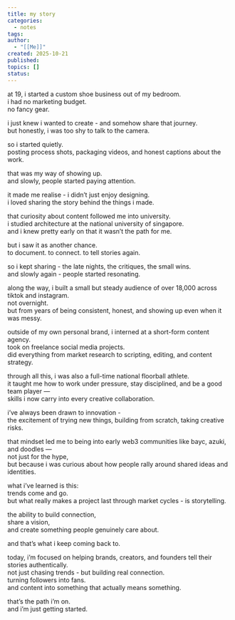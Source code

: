 ```yaml
---
title: my story
categories:
  - notes
tags:
author:
  - "[[Me]]"
created: 2025-10-21
published:
topics: []
status:
---
```

at 19, i started a custom shoe business out of my bedroom.  
i had no marketing budget.  
no fancy gear.  
  
i just knew i wanted to create - and somehow share that journey.  
but honestly, i was too shy to talk to the camera.  
  
so i started quietly.  
posting process shots, packaging videos, and honest captions about the work.  
  
that was my way of showing up.  
and slowly, people started paying attention.  
  
it made me realise - i didn’t just enjoy designing.  
i loved sharing the story behind the things i made.  
  
that curiosity about content followed me into university.  
i studied architecture at the national university of singapore.  
and i knew pretty early on that it wasn’t the path for me.  
  
but i saw it as another chance.  
to document. to connect. to tell stories again.  
  
so i kept sharing - the late nights, the critiques, the small wins.  
and slowly again - people started resonating.  
  
along the way, i built a small but steady audience of over 18,000 across tiktok and instagram.  
not overnight.  
but from years of being consistent, honest, and showing up even when it was messy.  
  
outside of my own personal brand, i interned at a short-form content agency.  
took on freelance social media projects.  
did everything from market research to scripting, editing, and content strategy.  
  
through all this, i was also a full-time national floorball athlete.  
it taught me how to work under pressure, stay disciplined, and be a good team player —  
skills i now carry into every creative collaboration.  
  
i’ve always been drawn to innovation -  
the excitement of trying new things, building from scratch, taking creative risks.  
  
that mindset led me to being into early web3 communities like bayc, azuki, and doodles —  
not just for the hype,  
but because i was curious about how people rally around shared ideas and identities.  
  
what i’ve learned is this:  
trends come and go.  
but what really makes a project last through market cycles -  is storytelling.  
  
the ability to build connection,  
share a vision,  
and create something people genuinely care about.  
  
and that’s what i keep coming back to.  
  
today, i’m focused on helping brands, creators, and founders tell their stories authentically.  
not just chasing trends - but building real connection.  
turning followers into fans.  
and content into something that actually means something.  
  
that’s the path i’m on.  
and i’m just getting started.